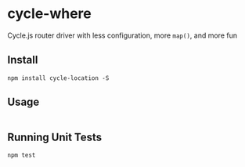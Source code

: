 # cycle-where

Cycle.js router driver with less configuration, more `map()`, and more fun

## Install

```
npm install cycle-location -S
```

## Usage

```js
```

## Running Unit Tests

```
npm test
```
